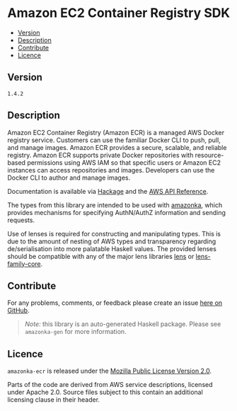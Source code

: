 # Amazon EC2 Container Registry SDK

* [Version](#version)
* [Description](#description)
* [Contribute](#contribute)
* [Licence](#licence)


## Version

`1.4.2`


## Description

Amazon EC2 Container Registry (Amazon ECR) is a managed AWS Docker
registry service. Customers can use the familiar Docker CLI to push,
pull, and manage images. Amazon ECR provides a secure, scalable, and
reliable registry. Amazon ECR supports private Docker repositories with
resource-based permissions using AWS IAM so that specific users or
Amazon EC2 instances can access repositories and images. Developers can
use the Docker CLI to author and manage images.

Documentation is available via [Hackage](http://hackage.haskell.org/package/amazonka-ecr)
and the [AWS API Reference](https://aws.amazon.com/documentation/).

The types from this library are intended to be used with [amazonka](http://hackage.haskell.org/package/amazonka),
which provides mechanisms for specifying AuthN/AuthZ information and sending requests.

Use of lenses is required for constructing and manipulating types.
This is due to the amount of nesting of AWS types and transparency regarding
de/serialisation into more palatable Haskell values.
The provided lenses should be compatible with any of the major lens libraries
[lens](http://hackage.haskell.org/package/lens) or [lens-family-core](http://hackage.haskell.org/package/lens-family-core).

## Contribute

For any problems, comments, or feedback please create an issue [here on GitHub](https://github.com/brendanhay/amazonka/issues).

> _Note:_ this library is an auto-generated Haskell package. Please see `amazonka-gen` for more information.


## Licence

`amazonka-ecr` is released under the [Mozilla Public License Version 2.0](http://www.mozilla.org/MPL/).

Parts of the code are derived from AWS service descriptions, licensed under Apache 2.0.
Source files subject to this contain an additional licensing clause in their header.
